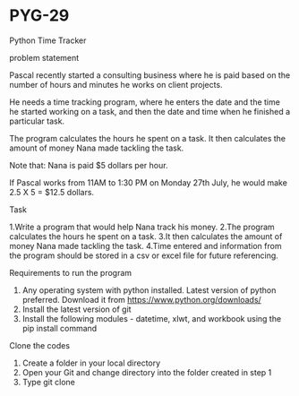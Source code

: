 # PYG-29
Python Time Tracker

problem statement

Pascal recently started a consulting business where he is paid based on the number of hours and minutes he works on client projects.

He needs a time tracking program, where he enters the date and the time he started working on a task, and then the date and time when he finished a particular task. 

The program calculates the hours he spent on a task. It then calculates the amount of money Nana made tackling the task. 

Note that: Nana is paid $5 dollars per hour.

If Pascal works from 11AM to 1:30 PM on Monday 27th July, he would make 2.5 X 5 = $12.5 dollars.



Task

1.Write a program that would help Nana track his money.
2.The program calculates the hours he spent on a task.
3.It then calculates the amount of money Nana made tackling the task. 
4.Time entered and information from the program should be stored in a csv or excel file for future referencing.



Requirements to run the program
1. Any operating system with python installed. Latest version of python preferred. Download it from https://www.python.org/downloads/
2. Install the latest version of git
2. Install the following modules - datetime, xlwt, and workbook using the pip install command

Clone the codes
1. Create a folder in your local directory
2. Open your Git and change directory into the folder created in step 1
3. Type git clone 

